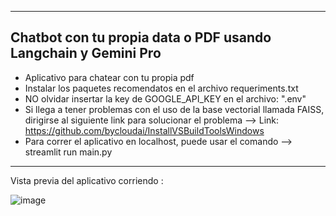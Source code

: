 ----------------------------------------------------------------------------------------
Chatbot con tu propia data o PDF usando Langchain y Gemini Pro
----------------------------------------------------------------------------------------
* Aplicativo para chatear con tu propia pdf
* Instalar los paquetes recomendatos en el archivo requeriments.txt
* NO olvidar insertar la key de GOOGLE_API_KEY en el archivo: ".env"
* Si llega a tener problemas con el uso de la base vectorial llamada FAISS, dirigirse al siguiente link para solucionar el problema --> Link: https://github.com/bycloudai/InstallVSBuildToolsWindows
* Para correr el aplicativo en localhost, puede usar el comando  --> streamlit run main.py   
-----------------------------------------------------------------------------------------

Vista previa  del aplicativo corriendo :

![image](https://github.com/wlopezm-unal/chatbot_langchain/assets/68913739/e0714235-465b-4ccc-b98f-edc65c698077)
